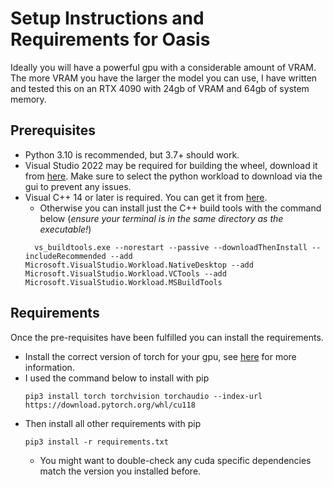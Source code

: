 # Setup Instructions and Requirements for Oasis

Ideally you will have a powerful gpu with a considerable amount of VRAM.
The more VRAM you have the larger the model you can use, I have written and tested this on an RTX 4090 with 24gb of VRAM
and 64gb of system memory.

## Prerequisites

- Python 3.10 is recommended, but 3.7+ should work.
- Visual Studio 2022 may be required for building the wheel, download it
  from [here](https://visualstudio.microsoft.com/vs/). Make sure to select the python workload to download via the gui
  to prevent any issues.
- Visual C++ 14 or later is required. You can get it
  from [here](https://visualstudio.microsoft.com/visual-cpp-build-tools/).
  - Otherwise you can install just the C++ build tools with the command below (_ensure your terminal is in the same
    directory as the executable!_)
  ```shell 
    vs_buildtools.exe --norestart --passive --downloadThenInstall --includeRecommended --add Microsoft.VisualStudio.Workload.NativeDesktop --add Microsoft.VisualStudio.Workload.VCTools --add Microsoft.VisualStudio.Workload.MSBuildTools
    ```

## Requirements

Once the pre-requisites have been fulfilled you can install the requirements.

- Install the correct version of torch for your gpu, see [here](https://pytorch.org/get-started/locally/) for more
  information.
- I used the command below to install with pip
  ```shell
  pip3 install torch torchvision torchaudio --index-url https://download.pytorch.org/whl/cu118
  ```
- Then install all other requirements with pip
  ```shell
  pip3 install -r requirements.txt
  ```
  - You might want to double-check any cuda specific dependencies match the version you installed before.
